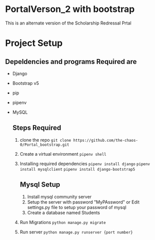 # PortalVerson_2 with bootstrap

This is an alternate version of the Scholarship Redressal Prtal

# Project Setup
## Depeldencies and programs Required are 
- Django
- Bootstrap v5
- pip
- pipenv
- MySQL
    

    ## Steps Required

    1. clone the repo
        `git clone https://github.com/the-chaos-0/Portal_bootstrap.git`
    
    2. Create a virtual environment 
        `pipenv shell`
    
    3. Installing required dependencies
        `
        pipenv install django
        `
        `
        pipenv install mysqlclient
        `
        `
        pipenv install django-bootstrap5
        `
        ## Mysql Setup

        1. Install mysql community server
        2. Setup the server with password "MyPAssword"
            or
            Edit settings.py file to setup your password of mysql 
        3. Create a database named Students
    
    4. Run Migrations
        `python manage.py migrate`
    
    5. Run server
        `python manage.py runserver {port number}`



